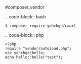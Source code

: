 #composer_vendor

.. code-block:: bash

    $ composer require yehchge/caoxl

.. code-block:: php

    <?php
    require "vendor/autoload.php";
    use yehchge\hello;
    echo hello::hello("test");

